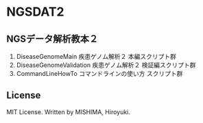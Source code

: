 # NGSDAT2
## NGSデータ解析教本２

1. DiseaseGenomeMain  疾患ゲノム解析２ 本編スクリプト群
2. DiseaseGenomeValidation 疾患ゲノム解析２ 検証編スクリプト群
3. CommandLineHowTo コマンドラインの使い方 スクリプト群

## License
MIT License. Written by MISHIMA, Hiroyuki.
